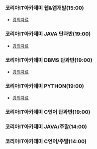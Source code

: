<!--
**to7485/to7485** is a ✨ _special_ ✨ repository because its `README.md` (this file) appears on your GitHub profile.

Here are some ideas to get you started:

- 🔭 I’m currently working on ...
- 🌱 I’m currently learning ...
- 👯 I’m looking to collaborate on ...
- 🤔 I’m looking for help with ...
- 💬 Ask me about ...
- 📫 How to reach me: ...
- 😄 Pronouns: ...
- ⚡ Fun fact: ...
-->
### 코리아IT아카데미 웹&앱개발(15:00)
- [강의자료](https://github.com/to7485/Web1500)

### 코리아IT아카데미 JAVA 단과반(19:00)
- [강의자료](https://github.com/to7485/Java1900)

### 코리아IT아카데미 DBMS 단과반(19:00)
- [강의자료](https://github.com/to7485/DBMS1900)

### 코리아IT아카데미 PYTHON(19:00)
- [강의자료](https://github.com/to7485/PYTHON1900)

### 코리아IT아카데미 C언어 단과반(19:00)

### 코리아IT아카데미 JAVA/주말(14:00)



### 코리아IT아카데미 C언어/주말(14:00)
